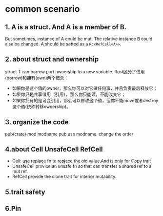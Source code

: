 # common scenario
## 1. A is a struct. And A is a member of B.
But sometimes, instance of A could be mut. The relative instance B could alse be changed.
A should be setted as a `Rc<RefCell<A>>`.

## 2. about struct and ownership
struct T can borrow part ownership to a new variable.
Rust区分了借用(borrow)和拥有(own)两个概念：
 - 如果你是这个值的owner，那么你可以对它做任何事，并且负责最后释放它；
 - 如果你只是共享借用（引用），那么你只能读，不能改变它；
 - 如果你拥有的是可变引用，那么可以修改这个值，但你不能move或者destroy这个值(统称转移ownership)。

## 3. organize the code
pub(crate) mod modname
pub use modname.
change the order

## 4.about Cell UnsafeCell RefCell
- Cell: use replace fn to replace the old value.And is only for Copy trait
- UnsafeCell provice an unsafe fn so that can transfer a shared ref to a mut ref.
- RefCell provide the clone trait for interior mutability.

## 5.trait safety

## 6.Pin